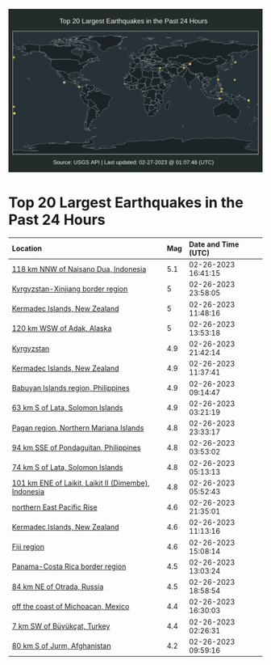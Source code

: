 ![Map](./map.png)

# Top 20 Largest Earthquakes in the Past 24 Hours

| Location | Mag | Date and Time (UTC) |
|:---|:---|:---|
| [118 km NNW of Naisano Dua, Indonesia](https://earthquake.usgs.gov/earthquakes/eventpage/us6000jrrq) | 5.1 | 02-26-2023 16:41:15 |
| [Kyrgyzstan-Xinjiang border region](https://earthquake.usgs.gov/earthquakes/eventpage/us6000jrt9) | 5 | 02-26-2023 23:58:05 |
| [Kermadec Islands, New Zealand](https://earthquake.usgs.gov/earthquakes/eventpage/us6000jrq2) | 5 | 02-26-2023 11:48:16 |
| [120 km WSW of Adak, Alaska](https://earthquake.usgs.gov/earthquakes/eventpage/us6000jrqy) | 5 | 02-26-2023 13:53:18 |
| [Kyrgyzstan](https://earthquake.usgs.gov/earthquakes/eventpage/us6000jrss) | 4.9 | 02-26-2023 21:42:14 |
| [Kermadec Islands, New Zealand](https://earthquake.usgs.gov/earthquakes/eventpage/us6000jrpv) | 4.9 | 02-26-2023 11:37:41 |
| [Babuyan Islands region, Philippines](https://earthquake.usgs.gov/earthquakes/eventpage/us6000jrp8) | 4.9 | 02-26-2023 09:14:47 |
| [63 km S of Lata, Solomon Islands](https://earthquake.usgs.gov/earthquakes/eventpage/us6000jrn4) | 4.9 | 02-26-2023 03:21:19 |
| [Pagan region, Northern Mariana Islands](https://earthquake.usgs.gov/earthquakes/eventpage/us6000jrt6) | 4.8 | 02-26-2023 23:33:17 |
| [94 km SSE of Pondaguitan, Philippines](https://earthquake.usgs.gov/earthquakes/eventpage/us6000jrn6) | 4.8 | 02-26-2023 03:53:02 |
| [74 km S of Lata, Solomon Islands](https://earthquake.usgs.gov/earthquakes/eventpage/us6000jrng) | 4.8 | 02-26-2023 05:13:13 |
| [101 km ENE of Laikit, Laikit II (Dimembe), Indonesia](https://earthquake.usgs.gov/earthquakes/eventpage/us6000jrnr) | 4.8 | 02-26-2023 05:52:43 |
| [northern East Pacific Rise](https://earthquake.usgs.gov/earthquakes/eventpage/us6000jrsv) | 4.6 | 02-26-2023 21:35:01 |
| [Kermadec Islands, New Zealand](https://earthquake.usgs.gov/earthquakes/eventpage/us6000jrqe) | 4.6 | 02-26-2023 11:13:16 |
| [Fiji region](https://earthquake.usgs.gov/earthquakes/eventpage/us6000jrrj) | 4.6 | 02-26-2023 15:08:14 |
| [Panama-Costa Rica border region](https://earthquake.usgs.gov/earthquakes/eventpage/us6000jrqi) | 4.5 | 02-26-2023 13:03:24 |
| [84 km NE of Otrada, Russia](https://earthquake.usgs.gov/earthquakes/eventpage/us6000jrs3) | 4.5 | 02-26-2023 18:58:54 |
| [off the coast of Michoacan, Mexico](https://earthquake.usgs.gov/earthquakes/eventpage/us6000jrrn) | 4.4 | 02-26-2023 16:30:03 |
| [7 km SW of Büyükçat, Turkey](https://earthquake.usgs.gov/earthquakes/eventpage/us6000jrn1) | 4.4 | 02-26-2023 02:26:31 |
| [80 km S of Jurm, Afghanistan](https://earthquake.usgs.gov/earthquakes/eventpage/us6000jrph) | 4.2 | 02-26-2023 09:59:16 |
